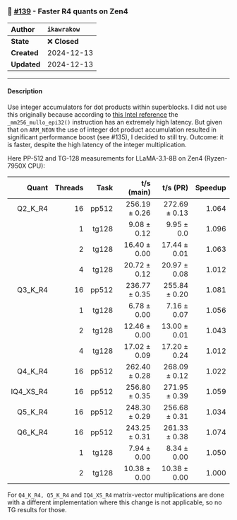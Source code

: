 ### 🔀 [#139](https://github.com/ikawrakow/ik_llama.cpp/pull/139) - Faster R4 quants on Zen4

| **Author** | `ikawrakow` |
| :--- | :--- |
| **State** | ❌ **Closed** |
| **Created** | 2024-12-13 |
| **Updated** | 2024-12-13 |

---

#### Description

Use integer accumulators for dot products within superblocks. I did not use this originally because according to [this Intel reference](https://www.intel.com/content/www/us/en/docs/intrinsics-guide/index.html#ig_expand=6440,3715,4851,465,488,6424,488,4200,6554,83,4843,5760,5740,6548,6548,852,3669,6205,6205,3669,3675,5750,6375,6437,3869,2675,2675,3850,3869,2946,2946,308,1741,6044,6073,6585,7030,4851,4874,6196,6068,1741,4760,6077,4236,3667,4236,488,4044,3669,5741,6009,3869,691,5303,3843,3667,4843,110,5743,4772,1741,4046,4044,6077,4860,4860,3715,1866,1866,1866,4044,1863,1866,1866,3707,3715,5114,3667,3667,3667,5831,5738,3669,92,2692,4110,4203,4239,3869,94,853,856,1598,4953,6068,5997,4851,5997,4953,4931,6571,420,5068,488,488,4998,5010,3847,3842,4897,114,6007,4863,4761,6005,6008,3910,882,3921,6008,5002,6007,6598,1159,1159,144,828,486,823,299,337,823,4838,4239,2692,1607,6077,6006,4860,828,486,5704,6007,6007,6009,882,2692,2705,473,6007,3866,6007,4239,114,84,344,6006,5002,3869,5824,4690,143,4874,5234,5251,823,5234,2103,2662,2936,3670,2124,1664,5234,2632,5256,5234,5234,1622,461,1583,2252,4772,823,674,344,5234,2629,4175,5506,5512,5500,6189,6424,2692,2705,2671,5997,4986,679,2943,4960,4990,6068,6059,3667,6068,1750,1753,6189,2962,6053,4949,7003,7021,2930,3667,6077,782,6604,5086,6000,6047,6000,5997,6006,6000,6009,6000,6411,770,2938,4236,2965,6053,1753,1866,463,6050,2932,5798,6050,2932,6050,2930,5997,5053,4953,5994,6000,5056,2962,5056,6053,613,6000,6000,5056,2962,4642,4772,6601,1619,4772,6053,5041,4772&text=_mm256_mullo_epi32) the `_mm256_mullo_epi32()` instruction has an extremely high latency. But given that on `ARM_NEON` the use of integer dot product accumulation resulted in significant performance boost (see #135), I decided to still try. Outcome: it is faster, despite the high latency of the integer multiplication. 

Here PP-512 and TG-128 measurements for LLaMA-3.1-8B on Zen4 (Ryzen-7950X CPU):

| Quant | Threads | Task | t/s (main) | t/s (PR) | Speedup |
| ---: | ---: | ---: | ---: | ---: | ---: |
| Q2_K_R4 | 16 | pp512 | 256.19 ± 0.26 | 272.69 ± 0.13 | 1.064 |
|                  |  1   | tg128 | 9.08 ± 0.12 | 9.95 ± 0.0 | 1.096 |
|                  |  2  | tg128 | 16.40 ± 0.00 | 17.44 ± 0.01 | 1.063 |
|                  |  4  | tg128 | 20.72 ± 0.12 | 20.97 ± 0.08 | 1.012 |
| Q3_K_R4 | 16 | pp512 | 236.77 ± 0.35 | 255.84 ± 0.20 | 1.081 |
|                  |  1  | tg128 | 6.78 ± 0.00 | 7.16 ± 0.07 | 1.056 |
|                  |  2  | tg128 | 12.46 ± 0.00  | 13.00 ± 0.01 | 1.043 |
|                  |  4  | tg128 | 17.02 ± 0.09 | 17.20 ± 0.24  | 1.012 |
| Q4_K_R4 | 16 | pp512 | 262.40 ± 0.28 | 268.09 ± 0.12 | 1.022 |
| IQ4_XS_R4 | 16 | pp512 | 256.80 ± 0.35 | 271.95 ± 0.39 | 1.059 |
| Q5_K_R4 | 16 | pp512 | 248.30 ± 0.29 | 256.68 ± 0.31 | 1.034 |
| Q6_K_R4 | 16 | pp512 | 243.25 ± 0.31 | 261.33 ± 0.38 | 1.074 |
|                  |  1  | tg128 | 7.94 ± 0.00 | 8.34 ± 0.00 | 1.050 |
|                  |  2  | tg128 | 10.38 ± 0.00 | 10.38 ± 0.00 | 1.000 |

For `Q4_K_R4, Q5_K_R4` and `IQ4_XS_R4` matrix-vector multiplications are done with a different implementation where this change is not applicable, so no TG results for those.